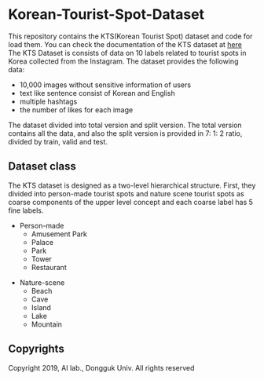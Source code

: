 # Korean-Tourist-Spot-Dataset
This repository contains the KTS(Korean Tourist Spot) dataset and code for load them.
You can check the documentation of the KTS dataset at 
[here]( http://ai.dongguk.edu/heterogeneous-dataset/ "Dongguk univ. AI Lab")
The KTS Dataset is consists of data on 10 labels related to tourist spots in Korea collected from the Instagram.
The dataset provides the following data:

* 10,000 images without sensitive information of users
* text like sentence consist of Korean and English
* multiple hashtags
* the number of likes for each image

The dataset divided into total version and split version. 
The total version contains all the data, and also the split version is provided in 7: 1: 2 ratio, divided by train, valid and test.

## Dataset class
The KTS dataset is designed as a two-level hierarchical structure. 
First, they divided into person-made tourist spots and nature scene tourist spots as coarse components of the upper level concept and each coarse label has 5 fine labels.

* Person-made
  * Amusement Park
  * Palace
  * Park
  * Tower
  * Restaurant
+ Nature-scene
  * Beach
  * Cave
  * Island
  * Lake
  * Mountain
  
## Copyrights
Copyright 2019, AI lab., Dongguk Univ. All rights reserved
